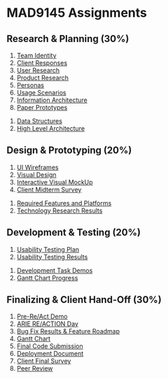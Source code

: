 # MAD9145 Assignments

## Research & Planning (30%) 

<Badge text="UX and UI Deliverables" />

1. [Team Identity](./identity.md)
2. [Client Responses](./responses.md)
3. [User Research](./user-research.md)
4. [Product Research](./product-research.md)
5. [Personas](./personas.md)
6. [Usage Scenarios](./scenarios.md)
7. [Information Architecture](./ia.md)
8. [Paper Prototypes](./prototypes.md)

<Badge text="Development Deliverables" />

1. [Data Structures](./data-structures.md)
2. [High Level Architecture](./architecture.md)


## Design & Prototyping (20%)

<Badge text="UX and UI Deliverables" />

1. [UI Wireframes](./wireframes.md)
2. [Visual Design](./visual-design.md)
3. [Interactive Visual MockUp](./mockup.md)
4. [Client Midterm Survey](./)

<Badge text="Development Deliverables" />

1. [Required Features and Platforms](./features.md)
2. [Technology Research Results](./tech-research.md)

## Development & Testing (20%)

<Badge text="UX and UI Deliverables" />

1. [Usability Testing Plan](./)
2. [Usability Testing Results](./)

<Badge text="Development Deliverables" />

1. [Development Task Demos](./)
2. [Gantt Chart Progress](./)


## Finalizing & Client Hand-Off (30%)

1. [Pre-Re/Act Demo](./)
2. [ARIE RE/ACTION Day](./)
3. [Bug Fix Results & Feature Roadmap](./)
4. [Gantt Chart](./)
5. [Final Code Submission](./)
6. [Deployment Document](./)
7. [Client Final Survey](./)
8. [Peer Review](./)

